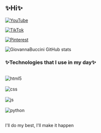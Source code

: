 
## ✨Hi✨ 


[![YouTube](https://img.shields.io/badge/YouTube-FF0000?style=for-the-badge&logo=youtube&logoColor=white)](https://www.youtube.com/channel/UCdCjUx_uYwTEXpCYc1GZWKg)

[![TikTok](https://img.shields.io/badge/TikTok-000000?style=for-the-badge&logo=tiktok&logoColor=white)](https://www.tiktok.com/@bucciniii)

[![Pinterest](https://aleen42.github.io/badges/src/pinterest.svg)](https://br.pinterest.com/Sadnesswillneverends)

![GiovannaBuccini GitHub stats](https://github-readme-stats.vercel.app/api?username=GiovannaBuccini&show_icons=true&theme=dracula)

### ✨Technologies that I use in my day✨

<div style="display: inline_block"><br/>
  <img aling="center" alt="html5" src="https://img.shields.io/badge/HTML-239120?style=for-the-badge&logo=html5&logoColor=white" />
  </div>
    <div style="display: inline_block"><br/>
  <img aling="center" alt="css" src="https://img.shields.io/badge/CSS-239120?&style=for-the-badge&logo=css3&logoColor=white" />
  </div>
     <div style="display: inline_block"><br/>
  <img aling="center" alt="js" src="https://img.shields.io/badge/JavaScript-F7DF1E?style=for-the-badge&logo=javascript&logoColor=black" />
  </div>
<div style="display: inline_block"><br/>
  <img aling="center" alt="python" src="https://img.shields.io/badge/Python-3776AB?style=for-the-badge&logo=python&logoColor=white" />
  </div><br/>
  
  I'll do my best, I'll make it happen

